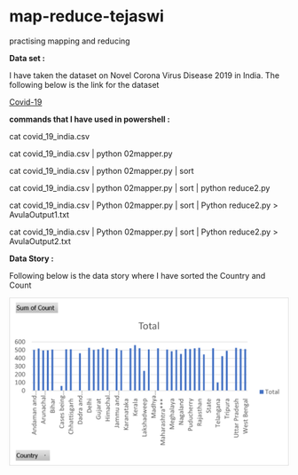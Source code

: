 # map-reduce-tejaswi
practising mapping and  reducing

**Data set :**  

I have taken the dataset on Novel Corona Virus Disease 2019 in India. The following below is the link for the dataset 

[Covid-19](https://www.kaggle.com/sudalairajkumar/covid19-in-india?select=covid_19_india.csv)

**commands that I have used in powershell :**

cat covid_19_india.csv

cat covid_19_india.csv | python 02mapper.py

cat covid_19_india.csv | python 02mapper.py | sort

cat covid_19_india.csv | python 02mapper.py | sort  | python reduce2.py

cat covid_19_india.csv | Python 02mapper.py | sort | Python reduce2.py > AvulaOutput1.txt

cat covid_19_india.csv | Python 02mapper.py | sort | Python reduce2.py > AvulaOutput2.txt

**Data Story :**

Following below is the data story where I have sorted the Country and Count 
 
![image](Picture2.png)
